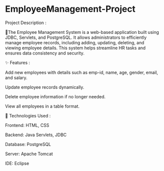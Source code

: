 # EmployeeManagement-Project
Project Description :

📌The Employee Management System is a web-based application built using JDBC, Servlets, and PostgreSQL. It allows administrators to efficiently manage employee records, including adding, updating, deleting, and viewing employee details. This system helps streamline HR tasks and ensures data consistency and security.

✨ Features :

Add new employees with details such as emp-id, name, age, gender, email, and salary.

Update employee records dynamically.

Delete employee information if no longer needed.

View all employees in a table format.


🔧 Technologies Used :


Frontend: HTML, CSS

Backend: Java Servlets, JDBC

Database: PostgreSQL

Server: Apache Tomcat

IDE: Eclipse
